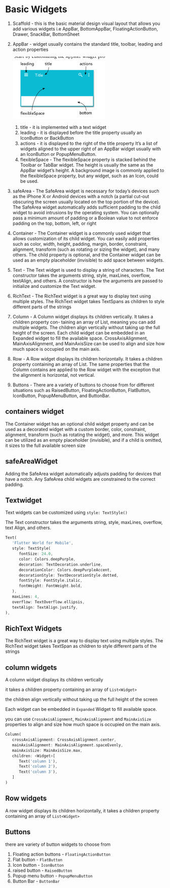 # Basic Widgets

1. Scaffold - this is the basic material design visual layout that allows you add various widgets i.e AppBar, BottomAppBar, FloatingActionButton, Drawer, SnackBar, BottomSheet
2. AppBar - widget usually contains the standard title, toolbar, leading and action properties
   
   ![AppBar](images/AppBar.png)
   
   1. title - it is implemented with a text widget
   2. leading - it is displayed before the title property usually an IconButton or BackButton
   3. actions - it is displayed to the right of the title property It’s a list of widgets aligned to the upper right of an AppBar widget usually with an IconButton or PopupMenuButton.
   4. flexibleSpace - The flexibleSpace property is stacked behind the Toolbar or TabBar widget. The height is usually the same as the AppBar widget’s height. A background image is commonly applied to the flexibleSpace property, but any widget, such as an Icon, could be used.
3. safeArea - The SafeArea widget is necessary for today’s devices such as the iPhone X or Android devices with a notch (a partial cut-out obscuring the screen usually located on the top portion of the device). The SafeArea widget automatically adds sufficient padding to the child widget to avoid intrusions by the operating system. You can optionally pass a minimum amount of padding or a Boolean value to not enforce padding on the top, bottom, left, or right
4. Container - The Container widget is a commonly used widget that allows customization of its child widget. You can easily add properties such as color, width, height, padding, margin, border, constraint, alignment, transform (such as rotating or sizing the widget), and many others. The child property is optional, and the Container widget can be used as an empty placeholder (invisible) to add space between widgets.
5. Text - The Text widget is used to display a string of characters. The Text constructor takes the arguments string, style, maxLines, overflow, textAlign, and others. A constructor is how the arguments are passed to initialize and customize the Text widget.
6. RichText - The RichText widget is a great way to display text using multiple styles. The RichText widget takes TextSpans as children to style different parts of the strings
7. Column - A Column widget displays its children vertically. It takes a children property con- taining an array of List<Widget>, meaning you can add multiple widgets. The children align vertically without taking up the full height of the screen. Each child widget can be embedded in an Expanded widget to fill the available space. CrossAxisAlignment, MainAxisAlign­ment, and MainAxisSize can be used to align and size how much space is occupied on the main axis.
8. Row - A Row widget displays its children horizontally. It takes a children property containing
an array of List<Widget>. The same properties that the Column contains are applied to the
Row widget with the exception that the alignment is horizontal, not vertical.
1. Buttons - There are a variety of buttons to choose from for different situations such as RaisedButton, FloatingActionButton, FlatButton, IconButton, PopupMenuButton, and ButtonBar.

## containers widget

The Container widget has an optional child widget property and can be used as a decorated widget
with a custom border, color, constraint, alignment, transform (such as rotating the widget), and more.
This widget can be utilized as an empty placeholder (invisible), and if a child is omitted, it sizes to the
full available screen size

## safeAreaWidget

Adding the SafeArea widget automatically adjusts padding for devices that have a notch. Any SafeArea
child widgets are constrained to the correct padding.

## Textwidget

Text widgets can be customized using `style: TextStyle()`

The Text constructor takes the arguments string, style, maxLines, overflow, text­
Align, and others.

```dart
Text(
   'Flutter World for Mobile',
   style: TextStyle(
      fontSize: 24.0,
      color: Colors.deepPurple,
      decoration: TextDecoration.underline,
      decorationColor: Colors.deepPurpleAccent,
      decorationStyle: TextDecorationStyle.dotted,
      fontStyle: FontStyle.italic,
      fontWeight: FontWeight.bold,
   ),
   maxLines: 4,
   overflow: TextOverflow.ellipsis,
   textAlign: TextAlign.justify,
),
```

## RichText Widgets

The RichText widget is a great way to display text using multiple styles. The RichText widget takes
TextSpan as children to style different parts of the strings

## column widgets

A column widget displays its children vertically

it takes a children property containing an array of `List<Widget>`

the children align vertically without taking up the full height of the screen

Each widget can be embedded in `Expanded` Widget to fill available space.

you can use `CrossAxisAlignment`, `MainAxisAlignment` and `MainAxisSize` properties to align and size how much space is occupied on the main axis.

```dart
Column(
   crossAxisAlignment: CrossAxisAlignment.center,
   mainAxisAlignment: MainAxisAlignment.spaceEvenly,
   mainAxisSize: MainAxisSize.max,
   children: <Widget>[
      Text('column 1'),
      Text('column 2'),
      Text('column 3'),
   ]
)
```

## Row widgets

A row widget displays its children horizontally, it takes a children property containing an array of `List<Widget>`

## Buttons

there are variety of button widgets to choose from

1. Floating action buttons - `FloatingActionButton`
2. Flat button - `FlatButton`
3. Icon button - `IconButton`
4. raised button - `RaisedButton`
5. Popup menu button - `PopupMenuButton`
6. Button Bar - `ButtonBar`